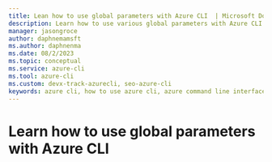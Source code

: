 ```yaml
---
title: Lean how to use global parameters with Azure CLI  | Microsoft Docs
description: Learn how to use various global parameters with Azure CLI to run commands.
manager: jasongroce
author: daphnemamsft
ms.author: daphnenma
ms.date: 08/2/2023
ms.topic: conceptual
ms.service: azure-cli
ms.tool: azure-cli 
ms.custom: devx-track-azurecli, seo-azure-cli
keywords: azure cli, how to use azure cli, azure command line interface, how to open azure cli, azure cli commands
---
```


# Learn how to use global parameters with Azure CLI


